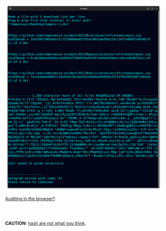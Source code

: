 <!---
Detect if file hosts changed something. Downloads from links in a file, saves
sha256sum of individual and 1 big hash of all, regardless of link order.
-->



<p align="center">
  <img src="https://raw.githubusercontent.com/compromise-evident/HashAutomate/main/Other/HashAutomate_terminal_167215a3f68aa98e70138110c38e971b2c6517ec8a4649f8585665f2140b1129.png">
</p>

[Auditing in the browser?](https://coliru.stacked-crooked.com/a/7267e4a778a98cf5)

<br>
<br>

**CAUTION:** [hash are not what you think](https://github.com/compromise-evident/WhatNot/blob/main/Hash%20collision%20calculator.pdf).
